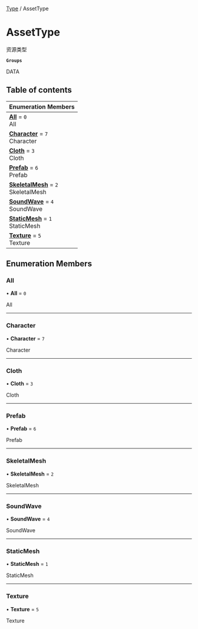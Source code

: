[Type](../modules/Type.Type.md) / AssetType

# AssetType <Badge type="tip" text="Enumeration" /> <Score text="AssetType" />

资源类型

**`Groups`**

DATA

## Table of contents

| Enumeration Members |
| :-----|
| **[All](Type.AssetType.md#all)** = ``0`` <br> All|
| **[Character](Type.AssetType.md#character)** = ``7`` <br> Character|
| **[Cloth](Type.AssetType.md#cloth)** = ``3`` <br> Cloth|
| **[Prefab](Type.AssetType.md#prefab)** = ``6`` <br> Prefab|
| **[SkeletalMesh](Type.AssetType.md#skeletalmesh)** = ``2`` <br> SkeletalMesh|
| **[SoundWave](Type.AssetType.md#soundwave)** = ``4`` <br> SoundWave|
| **[StaticMesh](Type.AssetType.md#staticmesh)** = ``1`` <br> StaticMesh|
| **[Texture](Type.AssetType.md#texture)** = ``5`` <br> Texture|

## Enumeration Members

### All <Score text="All" /> 

• **All** = ``0``

All

___

### Character <Score text="Character" /> 

• **Character** = ``7``

Character

___

### Cloth <Score text="Cloth" /> 

• **Cloth** = ``3``

Cloth

___

### Prefab <Score text="Prefab" /> 

• **Prefab** = ``6``

Prefab

___

### SkeletalMesh <Score text="SkeletalMesh" /> 

• **SkeletalMesh** = ``2``

SkeletalMesh

___

### SoundWave <Score text="SoundWave" /> 

• **SoundWave** = ``4``

SoundWave

___

### StaticMesh <Score text="StaticMesh" /> 

• **StaticMesh** = ``1``

StaticMesh

___

### Texture <Score text="Texture" /> 

• **Texture** = ``5``

Texture
